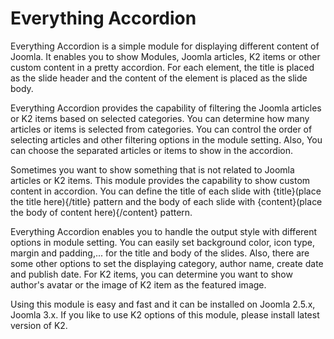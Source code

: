 # Everything Accordion
               
  Everything Accordion is a simple module for displaying different content of Joomla. It enables you to show Modules, Joomla articles, K2 items or other custom content in a pretty accordion. For each element, the title is placed as the slide header and the content of the element is placed as the slide body. 
                    
  Everything Accordion provides the capability of filtering the Joomla articles or K2 items based on selected categories. You can determine how many articles or items is selected from categories. You can control the order of selecting articles and other filtering options in the module setting. Also, You can choose the separated articles or items to show in the accordion.            
               
 Sometimes you want to show something that is not related to Joomla articles or K2 items. This module provides the capability to show custom content in accordion. You can define the title of each slide with {title}(place the title here){/title} pattern and the body of each slide with {content}(place the body of content here){/content} pattern.                      
                  
Everything Accordion enables you to handle the output style with different options in module setting. You can easily set background color, icon type, margin and padding,... for the title and body of the slides. Also, there are some other options to set the displaying category, author name, create date and publish date. For K2 items, you can determine you want to show author's avatar or  the image of K2 item as the featured image.                            
                       
Using this module is easy and fast and it can be installed on Joomla 2.5.x, Joomla 3.x. If you like to use K2 options of this module, please install latest version of K2.                            
                      

  
